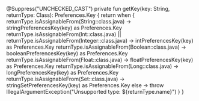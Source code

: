 @Suppress("UNCHECKED_CAST")
private fun <T> getKey(key: String, returnType: Class<T>): Preferences.Key<T> {
    return when {
        returnType.isAssignableFrom(String::class.java) -> stringPreferencesKey(key) as Preferences.Key<T>
        returnType.isAssignableFrom(Int::class.java) || returnType.isAssignableFrom(Integer::class.java) -> intPreferencesKey(key) as Preferences.Key<T>
        returnType.isAssignableFrom(Boolean::class.java) -> booleanPreferencesKey(key) as Preferences.Key<T>
        returnType.isAssignableFrom(Float::class.java) -> floatPreferencesKey(key) as Preferences.Key<T>
        returnType.isAssignableFrom(Long::class.java) -> longPreferencesKey(key) as Preferences.Key<T>
        returnType.isAssignableFrom(Set::class.java) -> stringSetPreferencesKey(key) as Preferences.Key<T>
        else -> throw IllegalArgumentException("Unsupported type: ${returnType.name}")
    }
}
